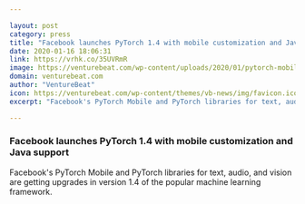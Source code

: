 ```yaml
---

layout: post
category: press
title: "Facebook launches PyTorch 1.4 with mobile customization and Java support"
date: 2020-01-16 18:06:31
link: https://vrhk.co/35UVRmR
image: https://venturebeat.com/wp-content/uploads/2020/01/pytorch-mobile.jpg?w=1200&strip=all
domain: venturebeat.com
author: "VentureBeat"
icon: https://venturebeat.com/wp-content/themes/vb-news/img/favicon.ico
excerpt: "Facebook's PyTorch Mobile and PyTorch libraries for text, audio, and vision are getting upgrades in version 1.4 of the popular machine learning framework."

---
```


### Facebook launches PyTorch 1.4 with mobile customization and Java support

Facebook's PyTorch Mobile and PyTorch libraries for text, audio, and vision are getting upgrades in version 1.4 of the popular machine learning framework.